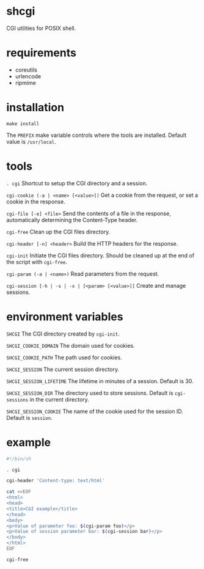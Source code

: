 # shcgi
CGI utilities for POSIX shell.

# requirements
- coreutils
- urlencode
- ripmime

# installation
```
make install
```

The `PREFIX` make variable controls where the tools are installed.
Default value is `/usr/local`.

# tools
`. cgi`
Shortcut to setup the CGI directory and a session.

`cgi-cookie (-a | <name> [<value>])`
Get a cookie from the request, or set a cookie in the response.

`cgi-file [-e] <file>`
Send the contents of a file in the response, automatically determining the Content-Type header.

`cgi-free`
Clean up the CGI files directory.

`cgi-header [-n] <header>`
Build the HTTP headers for the response.

`cgi-init`
Initiate the CGI files directory. Should be cleaned up at the end of the script with `cgi-free`.

`cgi-param (-a | <name>)`
Read parameters from the request.

`cgi-session [-h | -s | -x | [<param> [<value>]]`
Create and manage sessions.

# environment variables

`SHCGI`
The CGI directory created by `cgi-init`.

`SHCGI_COOKIE_DOMAIN`
The domain used for cookies.

`SHCGI_COOKIE_PATH`
The path used for cookies.

`SHCGI_SESSION`
The current session directory.

`SHCGI_SESSION_LIFETIME`
The lifetime in minutes of a session. Default is 30.

`SHCGI_SESSION_DIR`
The directory used to store sessions. Default is `cgi-sessions` in the current directory.

`SHCGI_SESSION_COOKIE`
The name of the cookie used for the session ID. Default is `session`.

# example
```sh
#!/bin/sh

. cgi

cgi-header 'Content-type: text/html'

cat <<EOF
<html>
<head>
<title>CGI example</title>
</head>
<body>
<p>Value of parameter foo: $(cgi-param foo)</p>
<p>Value of session parameter bar: $(cgi-session bar)</p>
</body>
</html>
EOF

cgi-free
```
